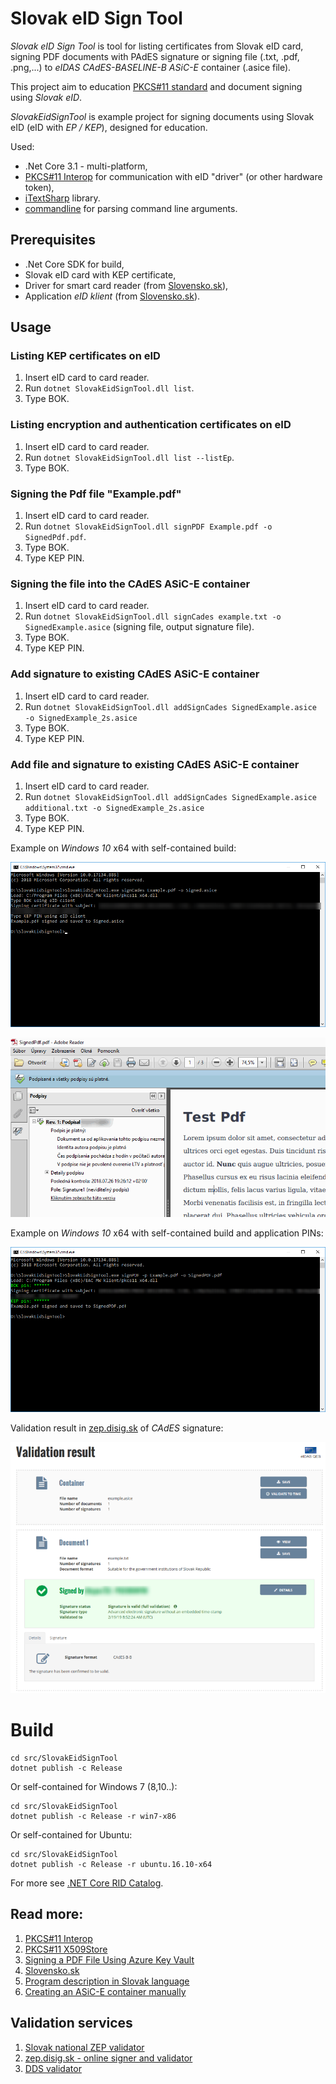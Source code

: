 # Slovak eID Sign Tool
_Slovak eID Sign Tool_ is tool for listing certificates from Slovak eID card,
signing PDF documents with PAdES signature
or signing file (.txt, .pdf, .png,...) to _eIDAS CAdES-BASELINE-B ASiC-E_ container (.asice file).

This project aim to education [PKCS#11 standard](https://www.cryptsoft.com/pkcs11doc/STANDARD/pkcs-11v2-20.pdf) and document signing using _Slovak eID_.

_SlovakEidSignTool_ is example project for signing documents using Slovak eID (eID with _EP / KEP_), designed for education.

Used:
* .Net Core 3.1 - multi-platform,
* [PKCS#11 Interop](https://pkcs11interop.net/) for communication with eID "driver" (or other hardware token),
* [iTextSharp](https://github.com/itext/itextsharp) library.
* [commandline](https://github.com/commandlineparser/commandline) for parsing command line arguments.

## Prerequisites
 * .Net Core SDK for build,
 * Slovak eID card with KEP certificate,
 * Driver for smart card reader (from [Slovensko.sk](https://www.slovensko.sk/sk/na-stiahnutie)),
 * Application _eID klient_ (from [Slovensko.sk](https://www.slovensko.sk/sk/na-stiahnutie)).

## Usage

### Listing KEP certificates on eID
 1. Insert eID card to card reader.
 1. Run `dotnet SlovakEidSignTool.dll list`.
 1. Type BOK.

### Listing encryption and authentication certificates on eID
 1. Insert eID card to card reader.
 1. Run `dotnet SlovakEidSignTool.dll list --listEp`.
 1. Type BOK.

### Signing the Pdf file "Example.pdf"
 1. Insert eID card to card reader.
 1. Run `dotnet SlovakEidSignTool.dll signPDF Example.pdf -o SignedPdf.pdf`.
 1. Type BOK.
 1. Type KEP PIN.

 ### Signing the file into the CAdES ASiC-E container
 1. Insert eID card to card reader.
 1. Run `dotnet SlovakEidSignTool.dll signCades example.txt -o SignedExample.asice` (signing file, output signature file).
 1. Type BOK.
 1. Type KEP PIN.

 ### Add signature to existing CAdES ASiC-E container
 1. Insert eID card to card reader.
 1. Run `dotnet SlovakEidSignTool.dll addSignCades SignedExample.asice -o SignedExample_2s.asice`
 1. Type BOK.
 1. Type KEP PIN.

  ### Add file and signature to existing CAdES ASiC-E container
 1. Insert eID card to card reader.
 1. Run `dotnet SlovakEidSignTool.dll addSignCades SignedExample.asice additional.txt -o SignedExample_2s.asice`
 1. Type BOK.
 1. Type KEP PIN.

Example on _Windows 10_ x64 with self-contained build:

![Signed dcument](doc/UsageWin10WithEid.png)

![Signed dcument](doc/SignedDocument.png)

Example on _Windows 10_ x64 with self-contained build and application PINs:

![Signed dcument](doc/UsageWin10WithPin.png)

Validation result in [zep.disig.sk](https://zep.disig.sk/) of _CAdES_ signature: 

![Validation result in zep.disig.sk](doc/SignedCadesInZepDisigSk.png)

# Build

```
cd src/SlovakEidSignTool
dotnet publish -c Release
```

Or self-contained for Windows 7 (8,10..):
```
cd src/SlovakEidSignTool
dotnet publish -c Release -r win7-x86
```

Or self-contained for Ubuntu:
```
cd src/SlovakEidSignTool
dotnet publish -c Release -r ubuntu.16.10-x64
```

For more see [.NET Core RID Catalog](https://docs.microsoft.com/en-us/dotnet/core/rid-catalog).

## Read more:
 1. [PKCS#11 Interop](https://pkcs11interop.net/)
 1. [PKCS#11 X509Store](https://github.com/Pkcs11Interop/Pkcs11Interop.X509Store/blob/master/src/Pkcs11Interop.X509Store/Pkcs11X509Certificate.cs)
 1. [Signing a PDF File Using Azure Key Vault](https://rahulpnath.com/blog/signing-a-pdf-file-using-azure-key-vault/)
 1. [Slovensko.sk](https://www.slovensko.sk/sk/na-stiahnutie)
 1. [Program description in Slovak language](http://harrison314.github.io/SkEidSign.html)
 1. [Creating an ASiC-E container manually](https://github.com/difi/asic#creating-an-asic-e-container-manually)
 
## Validation services
 1. [Slovak national ZEP validator](https://www.slovensko.sk/sk/e-sluzby/sluzba-overenia-zep)
 1. [zep.disig.sk - online signer and validator](https://zep.disig.sk/Portal)
 1. [DDS validator](https://dss.agid.gov.it/validation)

